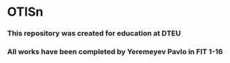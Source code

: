 # OTISn
### This repository was created for education at DTEU
### All works have been completed by Yeremeyev Pavlo in FIT 1-16
